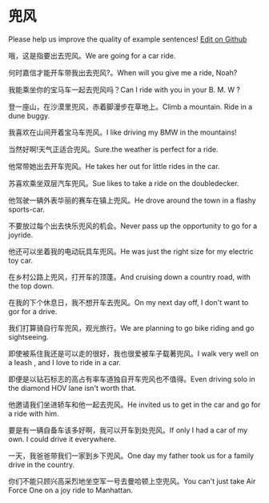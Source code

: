 # 兜风

Please help us improve the quality of example sentences! [Edit on Github](https://github.com/jiyushe/jiyu-example-sentence-source/blob/main/chinese/doufeng.md)

<p><span class="chinese">哦，这是指要出去兜风。</span><span class="english">We are going for a car ride.</span></p>

<p><span class="chinese">何时嘉信才能开车带我出去兜风?。</span><span class="english">When will you give me a ride, Noah?</span></p>

<p><span class="chinese">我能乘坐你的宝马车一起去兜风吗？</span><span class="english">Can I ride with you in your B. M. W ?</span></p>

<p><span class="chinese">登一座山，在沙漠里兜风，赤着脚漫步在草地上。</span><span class="english">Climb a mountain. Ride in a dune buggy.</span></p>

<p><span class="chinese">我喜欢在山间开着宝马车兜风。</span><span class="english">I like driving my BMW in the mountains!</span></p>

<p><span class="chinese">当然好啊!天气正适合兜风。</span><span class="english">Sure.the weather is perfect for a ride.</span></p>

<p><span class="chinese">他常带她出去开车兜风。</span><span class="english">He takes her out for little rides in the car.</span></p>

<p><span class="chinese">苏喜欢乘坐双层汽车兜风。</span><span class="english">Sue likes to take a ride on the doubledecker.</span></p>

<p><span class="chinese">他驾驶一辆外表华丽的赛车在镇上兜风。</span><span class="english">He drove around the town in a flashy sports-car.</span></p>

<p><span class="chinese">不要放过每个出去快乐兜风的机会。</span><span class="english">Never pass up the opportunity to go for a joyride.</span></p>

<p><span class="chinese">他还可以坐着我的电动玩具车兜风。</span><span class="english">He was just the right size for my electric toy car.</span></p>

<p><span class="chinese">在乡村公路上兜风，打开车的顶蓬。</span><span class="english">And cruising down a country road, with the top down.</span></p>

<p><span class="chinese">在我的下个休息日，我不想开车去兜风。</span><span class="english">On my next day off, I don't want to gor for a drive.</span></p>

<p><span class="chinese">我们打算骑自行车兜风，观光旅行。</span><span class="english">We are planning to go bike riding and go sightseeing.</span></p>

<p><span class="chinese">即使被系住我还是可以走的很好，我也很爱被车子载著兜风。</span><span class="english">I walk very well on a leash , and I love to ride in a car.</span></p>

<p><span class="chinese">即便是以钻石标志的高占有率车道独自开车兜风也不值得。</span><span class="english">Even driving solo in the diamond HOV lane isn't worth that.</span></p>

<p><span class="chinese">他邀请我们坐进轿车和他一起去兜风。</span><span class="english">He invited us to get in the car and go for a ride with him.</span></p>

<p><span class="chinese">要是有一辆自备车该多好啊，我可以开车到处兜风。</span><span class="english">If only I had a car of my own. I could drive it everywhere.</span></p>

<p><span class="chinese">一天，我爸爸带我们一家到乡下兜风。</span><span class="english">One day my father took us for a family drive in the country.</span></p>

<p><span class="chinese">你们不能只顾兴高采烈地坐空军一号去曼哈顿上空兜风。</span><span class="english">You can't just take Air Force One on a joy ride to Manhattan.</span></p>

